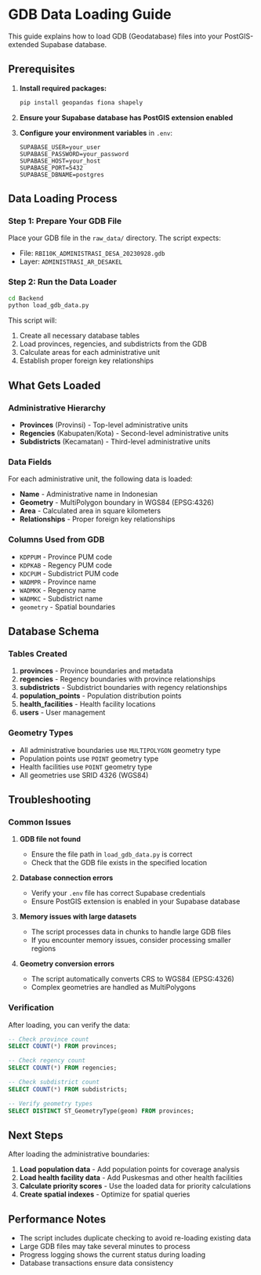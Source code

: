 # GDB Data Loading Guide

This guide explains how to load GDB (Geodatabase) files into your PostGIS-extended Supabase database.

## Prerequisites

1. **Install required packages:**
   ```bash
   pip install geopandas fiona shapely
   ```

2. **Ensure your Supabase database has PostGIS extension enabled**

3. **Configure your environment variables** in `.env`:
   ```
   SUPABASE_USER=your_user
   SUPABASE_PASSWORD=your_password
   SUPABASE_HOST=your_host
   SUPABASE_PORT=5432
   SUPABASE_DBNAME=postgres
   ```

## Data Loading Process

### Step 1: Prepare Your GDB File

Place your GDB file in the `raw_data/` directory. The script expects:
- File: `RBI10K_ADMINISTRASI_DESA_20230928.gdb`
- Layer: `ADMINISTRASI_AR_DESAKEL`

### Step 2: Run the Data Loader

```bash
cd Backend
python load_gdb_data.py
```

This script will:
1. Create all necessary database tables
2. Load provinces, regencies, and subdistricts from the GDB
3. Calculate areas for each administrative unit
4. Establish proper foreign key relationships

## What Gets Loaded

### Administrative Hierarchy
- **Provinces** (Provinsi) - Top-level administrative units
- **Regencies** (Kabupaten/Kota) - Second-level administrative units
- **Subdistricts** (Kecamatan) - Third-level administrative units

### Data Fields
For each administrative unit, the following data is loaded:
- **Name** - Administrative name in Indonesian
- **Geometry** - MultiPolygon boundary in WGS84 (EPSG:4326)
- **Area** - Calculated area in square kilometers
- **Relationships** - Proper foreign key relationships

### Columns Used from GDB
- `KDPPUM` - Province PUM code
- `KDPKAB` - Regency PUM code  
- `KDCPUM` - Subdistrict PUM code
- `WADMPR` - Province name
- `WADMKK` - Regency name
- `WADMKC` - Subdistrict name
- `geometry` - Spatial boundaries

## Database Schema

### Tables Created
1. **provinces** - Province boundaries and metadata
2. **regencies** - Regency boundaries with province relationships
3. **subdistricts** - Subdistrict boundaries with regency relationships
4. **population_points** - Population distribution points
5. **health_facilities** - Health facility locations
6. **users** - User management

### Geometry Types
- All administrative boundaries use `MULTIPOLYGON` geometry type
- Population points use `POINT` geometry type
- Health facilities use `POINT` geometry type
- All geometries use SRID 4326 (WGS84)

## Troubleshooting

### Common Issues

1. **GDB file not found**
   - Ensure the file path in `load_gdb_data.py` is correct
   - Check that the GDB file exists in the specified location

2. **Database connection errors**
   - Verify your `.env` file has correct Supabase credentials
   - Ensure PostGIS extension is enabled in your Supabase database

3. **Memory issues with large datasets**
   - The script processes data in chunks to handle large GDB files
   - If you encounter memory issues, consider processing smaller regions

4. **Geometry conversion errors**
   - The script automatically converts CRS to WGS84 (EPSG:4326)
   - Complex geometries are handled as MultiPolygons

### Verification

After loading, you can verify the data:

```sql
-- Check province count
SELECT COUNT(*) FROM provinces;

-- Check regency count  
SELECT COUNT(*) FROM regencies;

-- Check subdistrict count
SELECT COUNT(*) FROM subdistricts;

-- Verify geometry types
SELECT DISTINCT ST_GeometryType(geom) FROM provinces;
```

## Next Steps

After loading the administrative boundaries:

1. **Load population data** - Add population points for coverage analysis
2. **Load health facility data** - Add Puskesmas and other health facilities
3. **Calculate priority scores** - Use the loaded data for priority calculations
4. **Create spatial indexes** - Optimize for spatial queries

## Performance Notes

- The script includes duplicate checking to avoid re-loading existing data
- Large GDB files may take several minutes to process
- Progress logging shows the current status during loading
- Database transactions ensure data consistency 